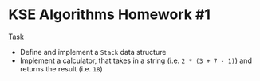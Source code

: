 # KSE Algorithms Homework #1

[Task](https://github.com/kse-ua/algorithms/blob/main/assignments_2021/assignment_1.md)

- Define and implement a `Stack` data structure
- Implement a calculator, that takes in a string (i.e. `2 * (3 + 7 - 1)`) and returns the result (i.e. `18`)
